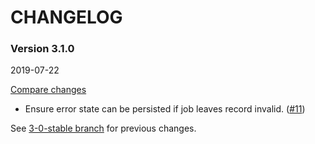 # CHANGELOG

### Version 3.1.0

2019-07-22

[Compare changes](http://github.com/codevise/state_machine_job/compare/3-0-stable...v3.1.0)

- Ensure error state can be persisted if job leaves record invalid.
  ([#11](https://github.com/codevise/state_machine_job/pull/11))

See
[3-0-stable branch](http://github.com/codevise/state_machine_job/blob/3-0-stable/CHANGELOG.md)
for previous changes.
